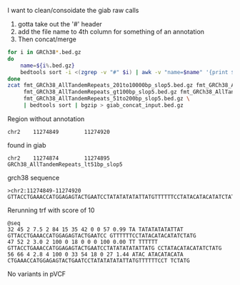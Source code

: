 
I want to clean/consoidate the giab raw calls
1) gotta take out the '#' header
2) add the file name to 4th column for something of an annotation
3) Then concat/merge


```bash
for i in GRCh38*.bed.gz
do
    name=${i%.bed.gz}
    bedtools sort -i <(zgrep -v "#" $i) | awk -v "name=$name" '{print $0 "\t" name}' | bgzip > fmt_$i
done
zcat fmt_GRCh38_AllTandemRepeats_201to10000bp_slop5.bed.gz fmt_GRCh38_AllTandemRepeats_lt51bp_slop5.bed.gz \
     fmt_GRCh38_AllTandemRepeats_gt100bp_slop5.bed.gz fmt_GRCh38_AllTandemRepeats_gt10000bp_slop5.bed.gz \
     fmt_GRCh38_AllTandemRepeats_51to200bp_slop5.bed.gz \
     | bedtools sort | bgzip > giab_concat_input.bed.gz
```

Region without annotation
```
chr2    11274849        11274920
```

found in giab
```
chr2    11274874        11274895        GRCh38_AllTandemRepeats_lt51bp_slop5
```

grch38 sequence
```
>chr2:11274849-11274920
GTTACCTGAAACCATGGAGAGTACTGAATCCTATATATATATTATGTTTTTTCCTATACATACATATCTATG
```

Rerunning trf with score of 10

```
@seq
32 45 2 7.5 2 84 15 35 42 0 0 57 0.99 TA TATATATATATTAT GTTACCTGAAACCATGGAGAGTACTGAATCC GTTTTTTCCTATACATACATATCTATG
47 52 2 3.0 2 100 0 18 0 0 0 100 0.00 TT TTTTTT GTTACCTGAAACCATGGAGAGTACTGAATCCTATATATATATTATG CCTATACATACATATCTATG
56 66 4 2.8 4 100 0 33 54 18 0 27 1.44 ATAC ATACATACATA CTGAAACCATGGAGAGTACTGAATCCTATATATATATTATGTTTTTTCCT TCTATG
```

No variants in pVCF
